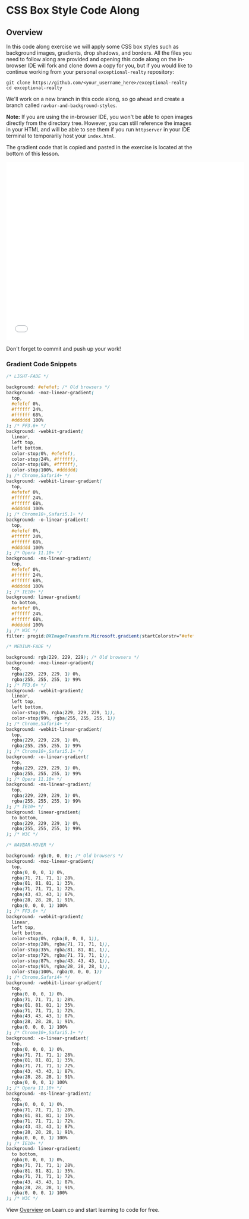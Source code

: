 # CSS Box Style Code Along

## Overview

In this code along exercise we will apply some CSS box styles such as
background images, gradients, drop shadows, and borders. All the files you need
to follow along are provided and opening this code along on the in-browser IDE
will fork and clone down a copy for you, but if you would like to continue
working from your personal `exceptional-realty` repository:

```
git clone https://github.com/<your_username_here>/exceptional-realty
cd exceptional-realty
```

We'll work on a new branch in this code along, so go ahead and create a branch
called `navbar-and-background-styles`.

**Note:** If you are using the in-browser IDE, you won't be able to open images directly from the directory tree.  However, you can still reference the images in your HTML and will be able to see them if you run `httpserver` in your IDE terminal to temporarily host your `index.html`.

The gradient code that is copied and pasted in the exercise is located at the
bottom of this lesson.

<iframe width="640" height="480" src="//www.youtube.com/embed/Y4El1I-hagQ?rel=0&controls=1&showinfo=1" frameborder="0" allowfullscreen></iframe>

Don't forget to commit and push up your work!

### Gradient Code Snippets

```css
/* LIGHT-FADE */

background: #efefef; /* Old browsers */
background: -moz-linear-gradient(
  top,
  #efefef 0%,
  #ffffff 24%,
  #ffffff 68%,
  #dddddd 100%
); /* FF3.6+ */
background: -webkit-gradient(
  linear,
  left top,
  left bottom,
  color-stop(0%, #efefef),
  color-stop(24%, #ffffff),
  color-stop(68%, #ffffff),
  color-stop(100%, #dddddd)
); /* Chrome,Safari4+ */
background: -webkit-linear-gradient(
  top,
  #efefef 0%,
  #ffffff 24%,
  #ffffff 68%,
  #dddddd 100%
); /* Chrome10+,Safari5.1+ */
background: -o-linear-gradient(
  top,
  #efefef 0%,
  #ffffff 24%,
  #ffffff 68%,
  #dddddd 100%
); /* Opera 11.10+ */
background: -ms-linear-gradient(
  top,
  #efefef 0%,
  #ffffff 24%,
  #ffffff 68%,
  #dddddd 100%
); /* IE10+ */
background: linear-gradient(
  to bottom,
  #efefef 0%,
  #ffffff 24%,
  #ffffff 68%,
  #dddddd 100%
); /* W3C */
filter: progid:DXImageTransform.Microsoft.gradient(startColorstr="#efefef", endColorstr="#dddddd", GradientType=0); /* IE6-9 */
```

```css
/* MEDIUM-FADE */

background: rgb(229, 229, 229); /* Old browsers */
background: -moz-linear-gradient(
  top,
  rgba(229, 229, 229, 1) 0%,
  rgba(255, 255, 255, 1) 99%
); /* FF3.6+ */
background: -webkit-gradient(
  linear,
  left top,
  left bottom,
  color-stop(0%, rgba(229, 229, 229, 1)),
  color-stop(99%, rgba(255, 255, 255, 1))
); /* Chrome,Safari4+ */
background: -webkit-linear-gradient(
  top,
  rgba(229, 229, 229, 1) 0%,
  rgba(255, 255, 255, 1) 99%
); /* Chrome10+,Safari5.1+ */
background: -o-linear-gradient(
  top,
  rgba(229, 229, 229, 1) 0%,
  rgba(255, 255, 255, 1) 99%
); /* Opera 11.10+ */
background: -ms-linear-gradient(
  top,
  rgba(229, 229, 229, 1) 0%,
  rgba(255, 255, 255, 1) 99%
); /* IE10+ */
background: linear-gradient(
  to bottom,
  rgba(229, 229, 229, 1) 0%,
  rgba(255, 255, 255, 1) 99%
); /* W3C */
```

```css
/* NAVBAR-HOVER */

background: rgb(0, 0, 0); /* Old browsers */
background: -moz-linear-gradient(
  top,
  rgba(0, 0, 0, 1) 0%,
  rgba(71, 71, 71, 1) 28%,
  rgba(81, 81, 81, 1) 35%,
  rgba(71, 71, 71, 1) 72%,
  rgba(43, 43, 43, 1) 87%,
  rgba(28, 28, 28, 1) 91%,
  rgba(0, 0, 0, 1) 100%
); /* FF3.6+ */
background: -webkit-gradient(
  linear,
  left top,
  left bottom,
  color-stop(0%, rgba(0, 0, 0, 1)),
  color-stop(28%, rgba(71, 71, 71, 1)),
  color-stop(35%, rgba(81, 81, 81, 1)),
  color-stop(72%, rgba(71, 71, 71, 1)),
  color-stop(87%, rgba(43, 43, 43, 1)),
  color-stop(91%, rgba(28, 28, 28, 1)),
  color-stop(100%, rgba(0, 0, 0, 1))
); /* Chrome,Safari4+ */
background: -webkit-linear-gradient(
  top,
  rgba(0, 0, 0, 1) 0%,
  rgba(71, 71, 71, 1) 28%,
  rgba(81, 81, 81, 1) 35%,
  rgba(71, 71, 71, 1) 72%,
  rgba(43, 43, 43, 1) 87%,
  rgba(28, 28, 28, 1) 91%,
  rgba(0, 0, 0, 1) 100%
); /* Chrome10+,Safari5.1+ */
background: -o-linear-gradient(
  top,
  rgba(0, 0, 0, 1) 0%,
  rgba(71, 71, 71, 1) 28%,
  rgba(81, 81, 81, 1) 35%,
  rgba(71, 71, 71, 1) 72%,
  rgba(43, 43, 43, 1) 87%,
  rgba(28, 28, 28, 1) 91%,
  rgba(0, 0, 0, 1) 100%
); /* Opera 11.10+ */
background: -ms-linear-gradient(
  top,
  rgba(0, 0, 0, 1) 0%,
  rgba(71, 71, 71, 1) 28%,
  rgba(81, 81, 81, 1) 35%,
  rgba(71, 71, 71, 1) 72%,
  rgba(43, 43, 43, 1) 87%,
  rgba(28, 28, 28, 1) 91%,
  rgba(0, 0, 0, 1) 100%
); /* IE10+ */
background: linear-gradient(
  to bottom,
  rgba(0, 0, 0, 1) 0%,
  rgba(71, 71, 71, 1) 28%,
  rgba(81, 81, 81, 1) 35%,
  rgba(71, 71, 71, 1) 72%,
  rgba(43, 43, 43, 1) 87%,
  rgba(28, 28, 28, 1) 91%,
  rgba(0, 0, 0, 1) 100%
); /* W3C */
```

<p data-visibility='hidden'>View <a href='https://learn.co/lessons/fe-code-along-ex-5' title='Overview'>Overview</a> on Learn.co and start learning to code for free.</p>
